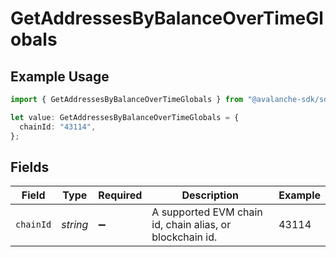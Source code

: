 # GetAddressesByBalanceOverTimeGlobals

## Example Usage

```typescript
import { GetAddressesByBalanceOverTimeGlobals } from "@avalanche-sdk/sdk/metrics/models/operations";

let value: GetAddressesByBalanceOverTimeGlobals = {
  chainId: "43114",
};
```

## Fields

| Field                                                    | Type                                                     | Required                                                 | Description                                              | Example                                                  |
| -------------------------------------------------------- | -------------------------------------------------------- | -------------------------------------------------------- | -------------------------------------------------------- | -------------------------------------------------------- |
| `chainId`                                                | *string*                                                 | :heavy_minus_sign:                                       | A supported EVM chain id, chain alias, or blockchain id. | 43114                                                    |